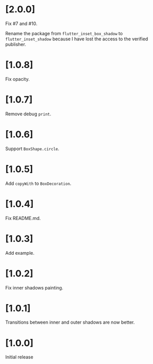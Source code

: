 # [2.0.0]

Fix #7 and #10.

Rename the package from `flutter_inset_box_shadow` to `flutter_inset_shadow` because I have lost the access to the verified publisher.

# [1.0.8]

Fix opacity.

# [1.0.7]

Remove debug `print`.

# [1.0.6]

Support `BoxShape.circle`.

# [1.0.5]
Add `copyWith` to `BoxDecoration`.

# [1.0.4]

Fix README.md.

# [1.0.3]

Add example.

# [1.0.2]

Fix inner shadows painting.

# [1.0.1]

Transitions between inner and outer shadows are now better.

# [1.0.0]

Initial release
